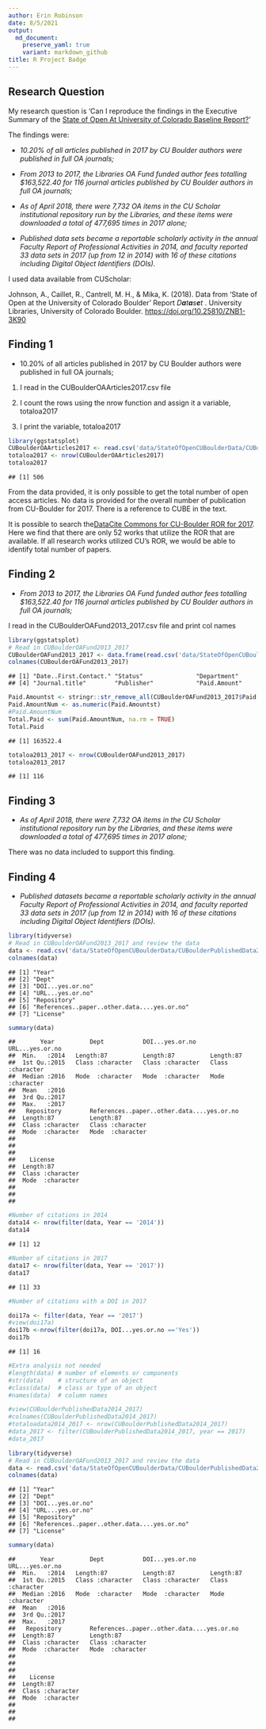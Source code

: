 ```yaml
---
author: Erin Robinson
date: 8/5/2021
output:
  md_document:
    preserve_yaml: true
    variant: markdown_github
title: R Project Badge
---
```


## Research Question

My research question is ‘Can I reproduce the findings in the Executive
Summary of the [State of Open At University of Colorado Baseline
Report?](https://scholar.colorado.edu/concern/articles/mw22v6063)’

The findings were:

-   *10.20% of all articles published in 2017 by CU Boulder authors were
    published in full OA journals;*

-   *From 2013 to 2017, the Libraries OA Fund funded author fees
    totalling $163,522.40 for 116 journal articles published by CU
    Boulder authors in full OA journals;*

-   *As of April 2018, there were 7,732 OA items in the CU Scholar
    institutional repository run by the Libraries, and these items were
    downloaded a total of 477,695 times in 2017 alone;*

-   *Published data sets became a reportable scholarly activity in the
    annual Faculty Report of Professional Activities in 2014, and
    faculty reported 33 data sets in 2017 (up from 12 in 2014) with 16
    of these citations including Digital Object Identifiers (DOIs).*

I used data available from CUScholar:  
  
Johnson, A., Caillet, R., Cantrell, M. H., & Mika, K. (2018). Data from
‘State of Open at the University of Colorado Boulder’ Report
*D**a**t**a**s**e**t*
. University Libraries, University of Colorado Boulder.
<https://doi.org/10.25810/ZNB1-3K90>

## Finding 1

-   10.20% of all articles published in 2017 by CU Boulder authors were
    published in full OA journals;

1.  I read in the CUBoulderOAArticles2017.csv file

2.  I count the rows using the nrow function and assign it a variable,
    totaloa2017

3.  I print the variable, totaloa2017

``` r
library(ggstatsplot)
CUBoulderOAArticles2017 <- read.csv('data/StateOfOpenCUBoulderData/CUBoulderOAArticles2017.csv')
totaloa2017 <- nrow(CUBoulderOAArticles2017)
totaloa2017
```

    ## [1] 506

From the data provided, it is only possible to get the total number of
open access articles. No data is provided for the overall number of
publication from CU-Boulder for 2017. There is a reference to CUBE in
the text.

It is possible to search the[DataCite Commons for CU-Boulder ROR for
2017](https://commons.datacite.org/ror.org/02ttsq026?rorid=02ttsq026&published=2017).
Here we find that there are only 52 works that utilize the ROR that are
available. If all research works utilized CU’s ROR, we would be able to
identify total number of papers.

## Finding 2

-   *From 2013 to 2017, the Libraries OA Fund funded author fees
    totalling $163,522.40 for 116 journal articles published by CU
    Boulder authors in full OA journals;*

I read in the CUBoulderOAFund2013_2017.csv file and print col names

``` r
library(ggstatsplot)
# Read in CUBoulderOAFund2013_2017
CUBoulderOAFund2013_2017 <- data.frame(read.csv('data/StateOfOpenCUBoulderData/CUBoulderOAFund2013_2017.csv'))
colnames(CUBoulderOAFund2013_2017)
```

    ## [1] "Date..First.Contact." "Status"               "Department"          
    ## [4] "Journal.title"        "Publisher"            "Paid.Amount"

``` r
Paid.Amountst <- stringr::str_remove_all(CUBoulderOAFund2013_2017$Paid.Amount,"[$,]")
Paid.AmountNum <- as.numeric(Paid.Amountst)
#Paid.AmountNum
Total.Paid <- sum(Paid.AmountNum, na.rm = TRUE)
Total.Paid
```

    ## [1] 163522.4

``` r
totaloa2013_2017 <- nrow(CUBoulderOAFund2013_2017)
totaloa2013_2017
```

    ## [1] 116

## Finding 3

-   *As of April 2018, there were 7,732 OA items in the CU Scholar
    institutional repository run by the Libraries, and these items were
    downloaded a total of 477,695 times in 2017 alone;*

There was no data included to support this finding.

## Finding 4

-   *Published datasets became a reportable scholarly activity in the
    annual Faculty Report of Professional Activities in 2014, and
    faculty reported 33 data sets in 2017 (up from 12 in 2014) with 16
    of these citations including Digital Object Identifiers (DOIs).*

``` r
library(tidyverse)
# Read in CUBoulderOAFund2013_2017 and review the data 
data <- read.csv('data/StateOfOpenCUBoulderData/CUBoulderPublishedData2014_2017.csv')
colnames(data)
```

    ## [1] "Year"                                      
    ## [2] "Dept"                                      
    ## [3] "DOI...yes.or.no"                           
    ## [4] "URL...yes.or.no"                           
    ## [5] "Repository"                                
    ## [6] "References..paper..other.data....yes.or.no"
    ## [7] "License"

``` r
summary(data)
```

    ##       Year          Dept           DOI...yes.or.no    URL...yes.or.no   
    ##  Min.   :2014   Length:87          Length:87          Length:87         
    ##  1st Qu.:2015   Class :character   Class :character   Class :character  
    ##  Median :2016   Mode  :character   Mode  :character   Mode  :character  
    ##  Mean   :2016                                                           
    ##  3rd Qu.:2017                                                           
    ##  Max.   :2017                                                           
    ##   Repository        References..paper..other.data....yes.or.no
    ##  Length:87          Length:87                                 
    ##  Class :character   Class :character                          
    ##  Mode  :character   Mode  :character                          
    ##                                                               
    ##                                                               
    ##                                                               
    ##    License         
    ##  Length:87         
    ##  Class :character  
    ##  Mode  :character  
    ##                    
    ##                    
    ## 

``` r
#Number of citations in 2014
data14 <- nrow(filter(data, Year == '2014'))
data14
```

    ## [1] 12

``` r
#Number of citations in 2017
data17 <- nrow(filter(data, Year == '2017'))
data17
```

    ## [1] 33

``` r
#Number of citations with a DOI in 2017

doi17a <- filter(data, Year == '2017')
#view(doi17a)
doi17b <-nrow(filter(doi17a, DOI...yes.or.no =='Yes'))
doi17b
```

    ## [1] 16

``` r
#Extra analysis not needed 
#length(data) # number of elements or components
#str(data)    # structure of an object
#class(data)  # class or type of an object
#names(data)  # column names

#view(CUBoulderPublishedData2014_2017)
#colnames(CUBoulderPublishedData2014_2017)
#totaloadata2014_2017 <- nrow(CUBoulderPublishedData2014_2017)
#data_2017 <- filter(CUBoulderPublishedData2014_2017, year == 2017)
#data_2017
```

``` r
library(tidyverse)
# Read in CUBoulderOAFund2013_2017 and review the data 
data <- read.csv('data/StateOfOpenCUBoulderData/CUBoulderPublishedData2014_2017.csv')
colnames(data)
```

    ## [1] "Year"                                      
    ## [2] "Dept"                                      
    ## [3] "DOI...yes.or.no"                           
    ## [4] "URL...yes.or.no"                           
    ## [5] "Repository"                                
    ## [6] "References..paper..other.data....yes.or.no"
    ## [7] "License"

``` r
summary(data)
```

    ##       Year          Dept           DOI...yes.or.no    URL...yes.or.no   
    ##  Min.   :2014   Length:87          Length:87          Length:87         
    ##  1st Qu.:2015   Class :character   Class :character   Class :character  
    ##  Median :2016   Mode  :character   Mode  :character   Mode  :character  
    ##  Mean   :2016                                                           
    ##  3rd Qu.:2017                                                           
    ##  Max.   :2017                                                           
    ##   Repository        References..paper..other.data....yes.or.no
    ##  Length:87          Length:87                                 
    ##  Class :character   Class :character                          
    ##  Mode  :character   Mode  :character                          
    ##                                                               
    ##                                                               
    ##                                                               
    ##    License         
    ##  Length:87         
    ##  Class :character  
    ##  Mode  :character  
    ##                    
    ##                    
    ## 

